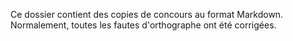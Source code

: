 Ce dossier contient des copies de concours au format Markdown.
Normalement, toutes les fautes d'orthographe ont été corrigées.
